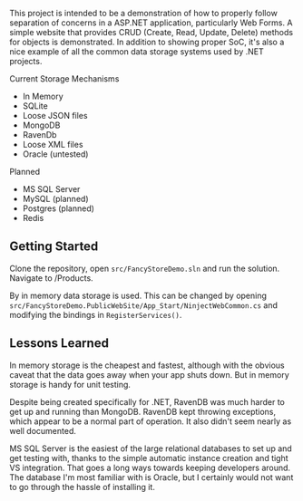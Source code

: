 This project is intended to be a demonstration of how to properly follow separation of concerns in a ASP.NET application, particularly Web Forms. A simple website that provides CRUD (Create, Read, Update, Delete) methods for objects is demonstrated. In addition to showing proper SoC, it's also a nice example of all the common data storage systems used by .NET projects.

Current Storage Mechanisms

 - In Memory
 - SQLite
 - Loose JSON files
 - MongoDB
 - RavenDb
 - Loose XML files
 - Oracle (untested)

Planned

 - MS SQL Server
 - MySQL (planned)
 - Postgres (planned)
 - Redis 
 
## Getting Started

Clone the repository, open `src/FancyStoreDemo.sln` and run the solution. Navigate to /Products.

By in memory data storage is used. This can be changed by opening `src/FancyStoreDemo.PublicWebSite/App_Start/NinjectWebCommon.cs` and modifying the bindings in `RegisterServices()`.

## Lessons Learned
In memory storage is the cheapest and fastest, although with the obvious caveat that the data goes away when your app shuts down. But in memory storage is handy for unit testing.

Despite being created specifically for .NET, RavenDB was much harder to get up and running than MongoDB. RavenDB kept throwing exceptions, which appear to be a normal part of operation. It also didn't seem nearly as well documented.

MS SQL Server is the easiest of the large relational databases to set up and get testing with, thanks to the simple automatic instance creation and tight VS integration. That goes a long ways towards keeping developers around. The database I'm most familiar with is Oracle, but I certainly would not want to go through the hassle of installing it.